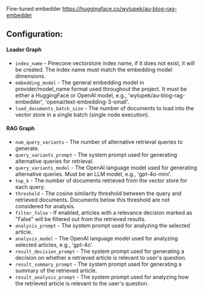 Fine-tuned embedder https://huggingface.co/wylupek/au-blog-rag-embedder

## Configuration:
#### Loader Graph
* `index_name` - Pinecone vectorstore index name, if it does not exist, it will be created. The index name must match the embedding model dimensions.
* `embedding_model` - The general embedding model in provider/model_name format used throughout the project. It must be either a HuggingFace or OpenAI model, e.g., 'wylupek/au-blog-rag-embedder', 'openai/text-embedding-3-small'.
* `load_documents_batch_size` - The number of documents to load into the vector store in a single batch (single node execution).

#### RAG Graph
* `num_query_variants` - The number of alternative retrieval queries to generate.
* `query_variants_prompt` - The system prompt used for generating alternative queries for retrieval.
* `query_variants_model` - The OpenAI language model used for generating alternative queries. Must be an LLM model, e.g., 'gpt-4o-mini'.
* `top_k` - The number of documents retrieved from the vector store for each query.
* `threshold` - The cosine similarity threshold between the query and retrieved documents. Documents below this threshold are not considered for analysis.
* `filter_false` - If enabled, articles with a relevance decision marked as "False" will be filtered out from the retrieved results.
* `analysis_prompt` - The system prompt used for analyzing the selected article.
* `analysis_model` - The OpenAI language model used for analyzing selected articles, e.g., 'gpt-4o'.
* `result_decision_prompt` - The system prompt used for generating a decision on whether a retrieved article is relevant to user's question.
* `result_summary_prompt` - The system prompt used for generating a summary of the retrieved article.
* `result_analysis_prompt` - The system prompt used for analyzing how the retrieved article is relevant to the user's question.
